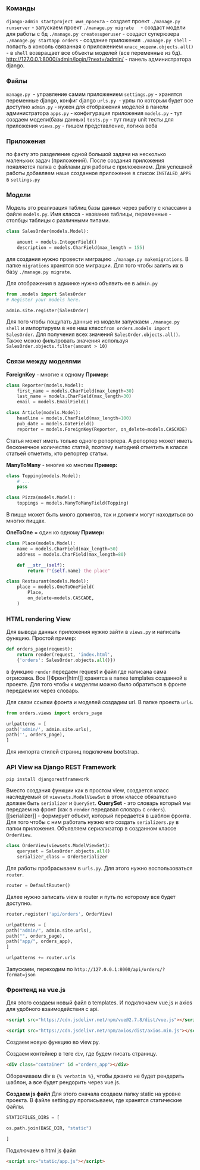 ### Команды
`django-admin startproject имя_проекта` - создает проект
`./manage.py runserver` - запускаем проект 
`./manage.py migrate  ` - создаст модели для работы с бд
`./manage.py createsuperuser` - создаст суперюзера
`./manage.py startapp orders` - создание приложения
`./manage.py shell` - попасть в консоль связанная с приложением
`класс_модели.objects.all()` - в `shell` возвращает все объекты моделей (все переменные из бд).
http://127.0.0.1:8000/admin/login/?next=/admin/ - панель администратора django.
### Файлы
`manage.py `- управление самим приложением
`settings.py` - хранятся переменные django, конфиг django 
`urls.py `- урлы по которым будет все доступно 
`admin.py` - нужен для отображения моделей в панели администратора
`apps.py` - конфигурация приложения
`models.py` - тут создаем модели(базы данных)
`tests.py` - тут пишу unit тесты для приложения
`views.py` - пишем представление, логика веба
### Приложения 
по факту это разделение одной большой задачи на несколько маленьких задач (приложений). После создания приложения появляется папка с файлами для работы с приложением. Для успешной работы добавляем наше созданное приложение в список `INSTALED_APPS` в `settings.py`

### Модели
Модель это реализация таблиц базы данных через работу с классами в файле `models.py`. Имя класса - название таблицы, переменные - столбцы таблицы с различными типами. 
```python
class SalesOrder(models.Model):

	amount = models.IntegerField()
	description = models.CharField(max_length = 155)
```
для создания нужно провести миграцию `./manage.py makemigrations`. В папке `migrations` хранятся все миграции. Для того чтобы залить их в базу `./manage.py migrate`.

Для отображения в админке нужно объявить ее в `admin.py`
```python
from .models import SalesOrder
# Register your models here.

admin.site.register(SalesOrder)
```

Для того чтобы пощупать данные из модели запускаем `./manage.py shell` и импортируем в нее наш класс`from orders.models import SalesOrder`. Для получения всех значений `SalesOrder.objects.all()`. Также можно фильтровать значения используя `SalesOrder.objects.filter(amount > 10)`


### Связи между моделями 
**ForeignKey** - многие к одному 
**Пример:**
```python
class Reporter(models.Model):
    first_name = models.CharField(max_length=30)
    last_name = models.CharField(max_length=30)
    email = models.EmailField()

class Article(models.Model):
    headline = models.CharField(max_length=100)
    pub_date = models.DateField()
    reporter = models.ForeignKey(Reporter, on_delete=models.CASCADE)
```
Статья может иметь только одного репортера. А репортер может иметь бесконечное количество статей, поэтому выгодней отметить в классе статьей отметить, кто репортер статьи. 

**ManyToMany** - многие ко многим
**Пример:**
```python
class Topping(models.Model):
    # ...
    pass

class Pizza(models.Model):
    toppings = models.ManyToManyField(Topping)
```

В пицце может быть много допингов, так и допинги могут находиться во многих пиццах. 

**OneToOne** = один ко одному
**Пример:**
```python
class Place(models.Model):
    name = models.CharField(max_length=50)
    address = models.CharField(max_length=80)

    def __str__(self):
        return f"{self.name} the place"

class Restaurant(models.Model):
    place = models.OneToOneField(
        Place,
        on_delete=models.CASCADE,
    )
```


###  HTML rendering View
Для вывода данных приложения нужно зайти в `views.py` и написать функцию.
Простой пример:
```python
def orders_page(request):
	return render(request, 'index.html', 
	{'orders': SalesOrder.objects.all()})
```
в функцию `render` передаем request и файл где написана сама отрисовка. Все [[Фронт|html]] хранятса в папке templates созданной в проекте. 
Для того чтобы к моделям можно было обратиться в фронте передаем их через словарь. 


Для связи ссылки фронта и моделей создадим url. В папке проекта `urls`.
```python
from orders.views import orders_page

urlpatterns = [
path('admin/', admin.site.urls),
path('', orders_page),
]
```

Для импорта стилей страниц подключим bootstrap.

### API View на Django REST Framework
```
pip install djangorestframework
```

Вместо создания функции как в простом view, создается класс наследуемый от `viewsets.ModelViewSet` в этом классе обязательно должен быть `serializer` и `QuerySet`. 
**QuerySet** - это словарь который мы передаем на фронт (как в `render` передавал словарь с `orders`). 
[[serializer]] - формирует объект, который передается в шаблон фронта. Для того чтобы с ним работать нужно его создать `serializers.py` в папки приложения. 
Объявляем сериализатор в созданном классе `OrderView`. 
```python
class OrderView(viewsets.ModelViewSet):
	queryset = SalesOrder.objects.all()
	serializer_class = OrderSerializer
```
Для работы пробрасываем в `urls.py`. Для этого нужно воспользоваться `router`.
```python
router = DefaultRouter()
```
Далее нужно записать view в router и путь по которому все будет доступно. 
```python
router.register('api/orders', OrderView)

urlpatterns = [
path("admin/", admin.site.urls),
path("", orders_page),
path("app/", orders_app),
]

urlpatterns += router.urls
```

Запускаем, переходим по `http://127.0.0.1:8000/api/orders/?format=json` 

### Фронтенд на vue.js

Для этого создаем новый файл в templates. И подключаем vue.js и axios для удобного взаимодействия с api. 
```html
<script src="https://cdn.jsdelivr.net/npm/vue@2.7.8/dist/vue.js"></script>

<script src="https://cdn.jsdelivr.net/npm/axios/dist/axios.min.js"></script>
```

Создаем новую функцию во view.py. 

Создаем контейнер в теге `div`, где будем писать страницу.
```html
<div class="container" id ="orders_app"></div>
```
Оборачиваем div в `{% verbatim %}`, чтобы джанго не будет рендерить шаблон, а все будет рендорить через vue.js. 

**Создаем js файл**
Для этого сначала создаем папку static на уровне проекта. 
В файле setting.py прописываем, где хранятся статические файлы. 
```python
STATICFILES_DIRS = [

os.path.join(BASE_DIR, "static")

]
```
Подключаем в html js файл 
```html
<script src="static/app.js"></script>
```
